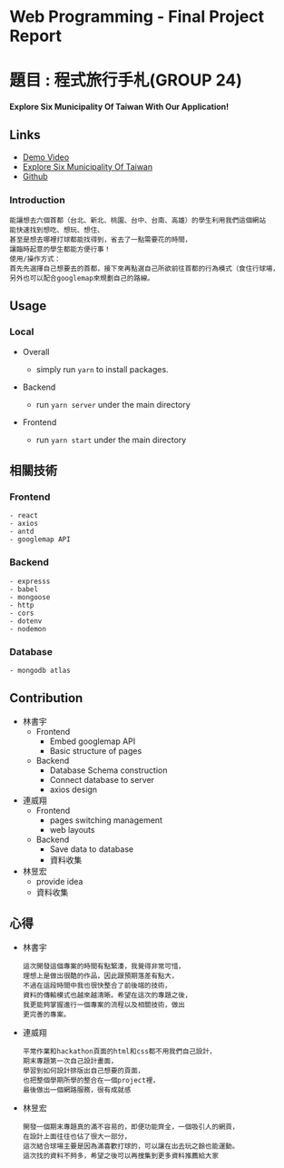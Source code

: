 # Web Programming - Final Project Report
# 題目 : 程式旅行手札(GROUP 24)
#### Explore Six Municipality Of Taiwan With Our Application!
## Links
* [Demo Video](https://youtu.be/hy1TVrDzkAU)
* [Explore Six Municipality Of Taiwan](https://dogsc729.github.io/1091ntueewebprog_group24/)
* [Github](https://github.com/dogsc729/1091ntueewebprog_group24)

### Introduction
    能讓想去六個首都（台北、新北、桃園、台中、台南、高雄）的學生利用我們這個網站
    能快速找到想吃、想玩、想住、
    甚至是想去哪裡打球都能找得到，省去了一點需要花的時間，
    讓臨時起意的學生都能方便行事！
    使用/操作方式：
    首先先選擇自己想要去的首都，接下來再點選自己所欲前往首都的行為模式（食住行球場，
    另外也可以配合googlemap來規劃自己的路線。
## Usage
### Local
* Overall

    - simply run `yarn` to install packages.

* Backend

    - run `yarn server` under the main directory 

* Frontend
    - run `yarn start` under the main directory
## 相關技術
### Frontend
    - react
    - axios
    - antd
    - googlemap API
### Backend
    - expresss
    - babel
    - mongoose
    - http
    - cors
    - dotenv
    - nodemon

### Database
    - mongodb atlas
## Contribution
* 林書宇
    * Frontend
        * Embed googlemap API
        * Basic structure of pages
    * Backend
        * Database Schema construction
        * Connect database to server
        * axios design
* 連威翔
    * Frontend
        * pages switching management
        * web layouts
    * Backend
        * Save data to database
        * 資料收集
* 林昱宏
    * provide idea
    * 資料收集

## 心得
* 林書宇
    ```
    這次開發這個專案的時間有點緊湊，我覺得非常可惜，
    理想上是做出很酷的作品，因此跟預期落差有點大，
    不過在這段時間中我也很快整合了前後端的技術，
    資料的傳輸模式也越來越清晰。希望在這次的專題之後，
    我更能夠掌握進行一個專案的流程以及相關技術，做出
    更完善的專案。
    ```

* 連威翔
    ```
    平常作業和hackathon頁面的html和css都不用我們自己設計，
    期末專題第一次自己設計畫面，
    學習到如何設計排版出自己想要的頁面，
    也把整個學期所學的整合在一個project裡，
    最後做出一個網路服務，很有成就感
    ```
* 林昱宏
    ```
    開發一個期末專題真的滿不容易的，即便功能齊全，一個吸引人的網頁，
    在設計上面往往也佔了很大一部分，
    這次結合球場主要是因為滿喜歡打球的，可以讓在出去玩之餘也能運動。
    這次找的資料不夠多，希望之後可以再搜集到更多資料推薦給大家
    ```




